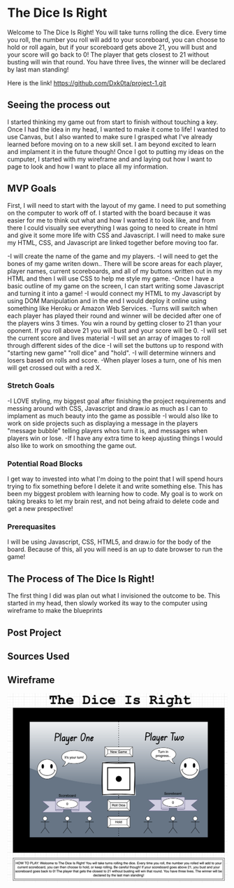 # The Dice Is Right
 Welcome to The Dice Is Right! You will take turns rolling the dice. Every time you roll, the number you roll will add to your scoreboard, you can choose to hold or roll again, but if your scoreboard gets above 21, you will bust and your score will go back to 0! The player that gets closest to 21 without busting will win that round. You have three lives, the winner will be declared by last man standing!

Here is the link! https://github.com/Dxk0ta/project-1.git

## Seeing the process out
I started thinking my game out from start to finish without touching a key. Once I had the idea in my head, I wanted to make it come to life! I wanted to use Canvas, but I also wanted to make sure I grasped what I've already learned before moving on to a new skill set. I am beyond excited to learn and implament it in the future though! 
Once I got to putting my ideas on the cumputer, I started with my wireframe and and laying out how I want to page to look and how I want to place all my information.

## MVP Goals
First, I will need to start with the layout of my game. I need to put something on the computer to work off of. I started with the board because it was easier for me to think out what and how I wanted it to look like, and from there I could visually see everything I was going to need to create in html and give it some more life with CSS and Javascript. I will need to make sure my HTML, CSS, and Javascript are linked together before moving too far.

-I will create the name of the game and my players.
-I will need to get the bones of my game writen down.. There will be score areas for each player, player names, current scoreboards, and all of my buttons written out in my HTML and then I will use CSS to help me style my game.
-Once I have a basic outline of my game on the screen, I can start writing some Javascript and turning it into a game!
-I would connect my HTML to my Javascript by using DOM Manipulation and in the end I would deploy it online using something like Heroku or Amazon Web Services.
-Turns will switch when each player has played their round and winner will be decided after one of the players wins 3 times. You win a round by getting closer to 21 than your oponent. If you roll above 21 you will bust and your score will be 0.
-I will set the current score and lives material
-I will set an array of images to roll through different sides of the dice
-I will set the buttons up to respond with "starting new game" "roll dice" and "hold".
-I will determine winners and losers based on rolls and score.
-When player loses a turn, one of his men will get crossed out with a red X.

### Stretch Goals
-I LOVE styling, my biggest goal after finishing the project requirements and messing around with CSS, Javascript and draw.io as much as I can to implament as much beauty into the game as possible
-I would also like to work on side projects such as displaying a message in the players "message bubble" telling players whos turn it is, and messages when players win or lose.
-If I have any extra time to keep ajusting things I would also like to work on smoothing the game out.

### Potential Road Blocks
I get way to invested into what I'm doing to the point that I will spend hours trying to fix something before I delete it and write something else. This has been my biggest problem with learning how to code. My goal is to work on taking breaks to let my brain rest, and not being afraid to delete code and get a new prespective!

### Prerequasites 
I will be using Javascript, CSS, HTML5, and draw.io for the body of the board. Because of this, all you will need is an up to date browser to run the game!

## The Process of The Dice Is Right!
The first thing I did was plan out what I invisioned the outcome to be. This started in my head, then slowly worked its way to the computer using wireframe to make the blueprints

## Post Project

## Sources Used

## Wireframe

![wireframe](./prototype.img.png)